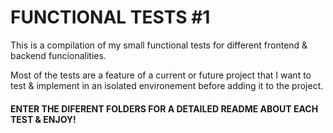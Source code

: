 # FUNCTIONAL TESTS #1

This is a compilation of my small functional tests for different frontend & backend funcionalities.

Most of the tests are a feature of a current or future project that I want to test & implement in an isolated environement before adding it to the project.

#### ENTER THE DIFERENT FOLDERS FOR A DETAILED README ABOUT EACH TEST & ENJOY!